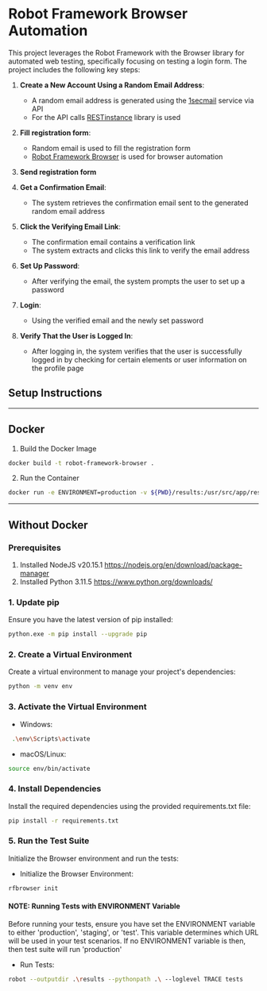 # Robot Framework Browser Automation

This project leverages the Robot Framework with the Browser library for automated web testing, specifically focusing on testing a login form. The project includes the following key steps:

1. **Create a New Account Using a Random Email Address**:
    - A random email address is generated using the [1secmail](https://www.1secmail.com/api/#) service via API
    - For the API calls [RESTinstance](https://asyrjasalo.github.io/RESTinstance/) library is used 
   
2. **Fill registration form**: 
    - Random email is used to fill the registration form 
    - [Robot Framework Browser](https://github.com/MarketSquare/robotframework-browser) is used for browser automation

3. **Send registration form**
   
4. **Get a Confirmation Email**:
    - The system retrieves the confirmation email sent to the generated random email address

5. **Click the Verifying Email Link**:
    - The confirmation email contains a verification link
    - The system extracts and clicks this link to verify the email address

6. **Set Up Password**:
    - After verifying the email, the system prompts the user to set up a password

7. **Login**:
    - Using the verified email and the newly set password

8. **Verify That the User is Logged In**:
    - After logging in, the system verifies that the user is successfully logged in by checking for certain elements or user information on the profile page


## Setup Instructions

***

## Docker

1. Build the Docker Image
```sh
docker build -t robot-framework-browser .
```

2. Run the Container
```sh
docker run -e ENVIRONMENT=production -v ${PWD}/results:/usr/src/app/results -v ${PWD}/tests:/usr/src/app/tests -v ${PWD}/resources:/usr/src/app/resources robot-framework-browser
```

***
## Without Docker

### Prerequisites
1. Installed NodeJS v20.15.1 https://nodejs.org/en/download/package-manager
2. Installed Python 3.11.5 https://www.python.org/downloads/


### 1. Update pip
Ensure you have the latest version of pip installed:

```sh
python.exe -m pip install --upgrade pip
```

### 2. Create a Virtual Environment
Create a virtual environment to manage your project's dependencies:

```sh
python -m venv env
```
### 3. Activate the Virtual Environment

* Windows:

```sh
 .\env\Scripts\activate
```    
    
* macOS/Linux:             

```sh
source env/bin/activate 
```

### 4. Install Dependencies
Install the required dependencies using the provided requirements.txt file:

```sh
pip install -r requirements.txt
```

### 5. Run the Test Suite
Initialize the Browser environment and run the tests:

* Initialize the Browser Environment:
```sh
rfbrowser init
```

#### NOTE: Running Tests with ENVIRONMENT Variable
Before running your tests, ensure you have set the ENVIRONMENT variable to either 'production', 'staging', or 'test'. This variable determines which URL will be used in your test scenarios. If no ENVIRONMENT variable is then, then test suite will run 'production'

* Run Tests:
```sh
robot --outputdir .\results --pythonpath .\ --loglevel TRACE tests
```

